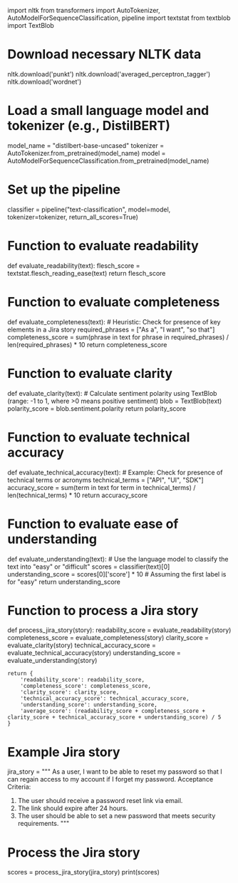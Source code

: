 import nltk
from transformers import AutoTokenizer, AutoModelForSequenceClassification, pipeline
import textstat
from textblob import TextBlob

# Download necessary NLTK data
nltk.download('punkt')
nltk.download('averaged_perceptron_tagger')
nltk.download('wordnet')

# Load a small language model and tokenizer (e.g., DistilBERT)
model_name = "distilbert-base-uncased"
tokenizer = AutoTokenizer.from_pretrained(model_name)
model = AutoModelForSequenceClassification.from_pretrained(model_name)

# Set up the pipeline
classifier = pipeline("text-classification", model=model, tokenizer=tokenizer, return_all_scores=True)

# Function to evaluate readability
def evaluate_readability(text):
    flesch_score = textstat.flesch_reading_ease(text)
    return flesch_score

# Function to evaluate completeness
def evaluate_completeness(text):
    # Heuristic: Check for presence of key elements in a Jira story
    required_phrases = ["As a", "I want", "so that"]
    completeness_score = sum(phrase in text for phrase in required_phrases) / len(required_phrases) * 10
    return completeness_score

# Function to evaluate clarity
def evaluate_clarity(text):
    # Calculate sentiment polarity using TextBlob (range: -1 to 1, where >0 means positive sentiment)
    blob = TextBlob(text)
    polarity_score = blob.sentiment.polarity
    return polarity_score

# Function to evaluate technical accuracy
def evaluate_technical_accuracy(text):
    # Example: Check for presence of technical terms or acronyms
    technical_terms = ["API", "UI", "SDK"]
    accuracy_score = sum(term in text for term in technical_terms) / len(technical_terms) * 10
    return accuracy_score

# Function to evaluate ease of understanding
def evaluate_understanding(text):
    # Use the language model to classify the text into "easy" or "difficult"
    scores = classifier(text)[0]
    understanding_score = scores[0]['score'] * 10  # Assuming the first label is for "easy"
    return understanding_score

# Function to process a Jira story
def process_jira_story(story):
    readability_score = evaluate_readability(story)
    completeness_score = evaluate_completeness(story)
    clarity_score = evaluate_clarity(story)
    technical_accuracy_score = evaluate_technical_accuracy(story)
    understanding_score = evaluate_understanding(story)
    
    return {
        'readability_score': readability_score,
        'completeness_score': completeness_score,
        'clarity_score': clarity_score,
        'technical_accuracy_score': technical_accuracy_score,
        'understanding_score': understanding_score,
        'average_score': (readability_score + completeness_score + clarity_score + technical_accuracy_score + understanding_score) / 5
    }

# Example Jira story
jira_story = """
As a user, I want to be able to reset my password so that I can regain access to my account if I forget my password.
Acceptance Criteria:
1. The user should receive a password reset link via email.
2. The link should expire after 24 hours.
3. The user should be able to set a new password that meets security requirements.
"""

# Process the Jira story
scores = process_jira_story(jira_story)
print(scores)
